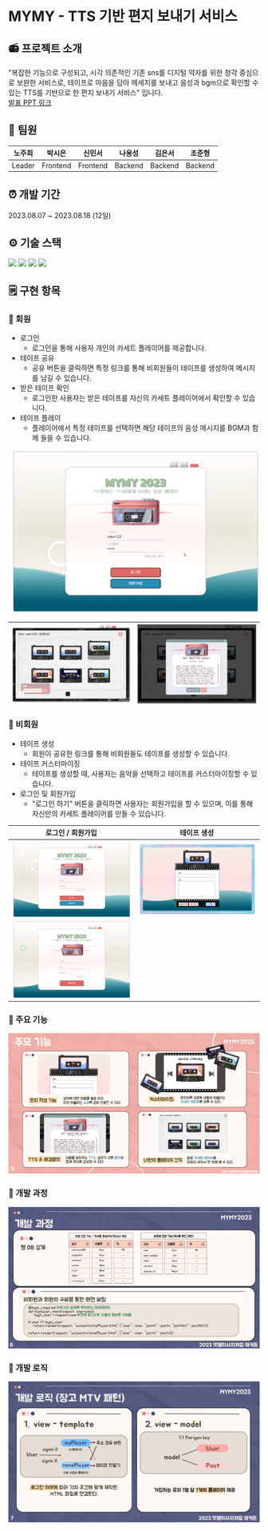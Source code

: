 # MYMY - TTS 기반 편지 보내기 서비스

## 📻 프로젝트 소개

"복잡한 기능으로 구성되고, 시각 의존적인 기존 sns를 디지털 약자를 위한 청각 중심으로 보완한 서비스로, 테이프로 마음을 담아 메세지를 보내고 음성과 bgm으로 확인할 수 있는 TTS를 기반으로 한 편지 보내기 서비스" 입니다. <br>[발표 PPT 링크](https://www.canva.com/design/DAFrsFPENYs/07qZoXXaTdXAgcFoLGbSzA/edit?utm_content=DAFrsFPENYs&utm_campaign=designshare&utm_medium=link2&utm_source=sharebutton)

## 🎀 팀원

| 노주희 |  박시은  |  신민서  | 나용성  | 김은서  | 조준형  |
| :----: | :------: | :------: | :-----: | :-----: | :-----: |
| Leader | Frontend | Frontend | Backend | Backend | Backend |

## ⏰ 개발 기간

2023.08.07 ~ 2023.08.18 (12일)

## ⚙️ 기술 스택

<img src="https://img.shields.io/badge/html5-E34F26?style=for-the-badge&logo=html5&logoColor=white"> <img src="https://img.shields.io/badge/css-1572B6?style=for-the-badge&logo=css3&logoColor=white"> <img src="https://img.shields.io/badge/Vanilla JS-F7DF1E?style=for-the-badge&logo=javascript&logoColor=black"> <img src="https://img.shields.io/badge/python-3776AB?style=for-the-badge&logo=python&logoColor=white">

## 🗒️ 구현 항목

### 🔽 회원

- 로그인
  - 로그인을 통해 사용자 개인의 카세트 플레이어를 제공합니다.
- 테이프 공유
  - 공유 버튼을 클릭하면 특정 링크를 통해 비회원들이 테이프를 생성하여 메시지를 남길 수 있습니다.
- 받은 테이프 확인
  - 로그인한 사용자는 받은 테이프를 자신의 카세트 플레이어에서 확인할 수 있습니다.
- 테이프 플레이
  - 플레이어에서 특정 테이프를 선택하면 해당 테이프의 음성 메시지를 BGM과 함께 들을 수 있습니다.

![Alt text](source/img/page/mymy.gif)

| ![Alt text](source/img/page/myPlayer.png) | ![Alt text](source/img/page/tts.png) |
| :---------------------------------------: | :----------------------------------: |

### 🔽 비회원

- 테이프 생성
  - 회원이 공유한 링크를 통해 비회원들도 테이프를 생성할 수 있습니다.
- 테이프 커스터마이징
  - 테이프를 생성할 때, 사용자는 음악을 선택하고 테이프를 커스터마이징할 수 있습니다.
- 로그인 및 회원가입
  - "로그인 하기" 버튼을 클릭하면 사용자는 회원가입을 할 수 있으며, 이를 통해 자신만의 카세트 플레이어를 만들 수 있습니다.

|            로그인 / 회원가입            |               테이프 생성                |
| :-------------------------------------: | :--------------------------------------: |
| ![Alt text](source/img/page/login.png)  | ![Alt text](source/img/page/writing.png) |
| ![Alt text](source/img/page/signup.png) |                                          |

### 🔽 주요 기능

![Alt text](image-1.png)

### 🔽 개발 과정

![Alt text](image.png)

### 🔽 개발 로직

![Alt text](<source/img/page/개발 로직.png>)
